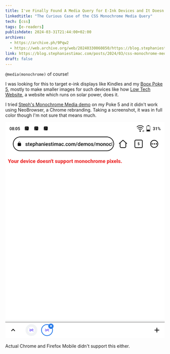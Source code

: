 ```yaml
---
title: I've Finally Found A Media Query for E-Ink Devices and It Doesn't Work
linkedtitle: "The Curious Case of the CSS Monochrome Media Query"
tech: [css]
tags: [e-readers]
publishdate: 2024-03-31T21:44:00+02:00
archives:
  - https://archive.ph/9Pqw2
  - https://web.archive.org/web/20240330060850/https://blog.stephaniestimac.com/posts/2024/03/css-monochrome-media-query/
link: https://blog.stephaniestimac.com/posts/2024/03/css-monochrome-media-query/
draft: false
---
```


`@media(monochrome)` of course!

I was looking for this to target e-ink displays like Kindles and my [Boox Poke 5](https://onyxboox.com/boox_poke5), mostly to make smaller images for such devices like how [Low Tech Website](https://solar.lowtechmagazine.com/about/the-solar-website/#:~:text=Dithered%20Images,-The), a website which runs on solar power, does it.

I tried [Steph's Monochrome Media demo](https://stephaniestimac.com/demos/monochrome/) on my Poke 5 and it didn't work using NeoBrowser, a Chrome rebranding. Taking a screenshot, it was in full color though I'm not sure that means much.

![A color screenshot of the device's interface with a webpage saying 'Your device doesn't support monochrome pixels' in red](/images/media-monochrome-demo.png)

Actual Chrome and Firefox Mobile didn't support this either.
